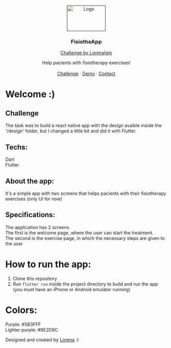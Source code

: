<br />
<p align="center">
  <a href="">
    <img src="https://trello-attachments.s3.amazonaws.com/590fa896d2d25e50583de620/454x230/b4f0ac806028e2f622659cfdf6f8201b/Deepin_Screenshot_selecionar_%C3%A1rea_20200516205201.png" alt="Logo" width="120" height="80">
  </a>

  <h3 align="center">FisiotheApp</h3>
  <p align="center"><a href="https://github.com/Lorenalgm/">Challenge by Lorenalgm</a></p>

  <p align="center">
    Help pacients with fisiotherapy exercises!
       <br />
    <br />
    <a href="https://github.com/Lorenalgm/fisiotheapp">Challenge</a>
    ·
    <a href="https://www.figma.com/file/uXypa05KY3xRC1cZbhqXAJ/FisiotherApp?node-id=2%3A185">Demo</a>
    ·
    <a href="https://www.linkedin.com/in/danilloism/">Contact</a>
  </p>
</p>



# Welcome :)

## Challenge
The task was to build a react native app with the design avaible inside the '/design' folder, but I changed a little bit and did it with Flutter.
## Techs: 
Dart<br>
Flutter

## About the app: 
It's a simple app with two screens that helps pacients with their fisiotherapy exercises (only UI for now)

## Specifications:
The application has 2 screens.<br>
The first is the welcome page, where the user can start the treatment.<br>
The second is the exercise page, in which the necessary steps are given to the user

# How to run the app:
1. Clone this repository
2. Run ```flutter run``` inside the project directory to build and run the app (you must have an iPhone or Android emulator running)

# Colors:
Purple: #5B3FFF<br>
Lighter purple: #9E2D8C

Designed and created by  <a href="https://github.com/Lorenalgm">Lorena</a> :)
